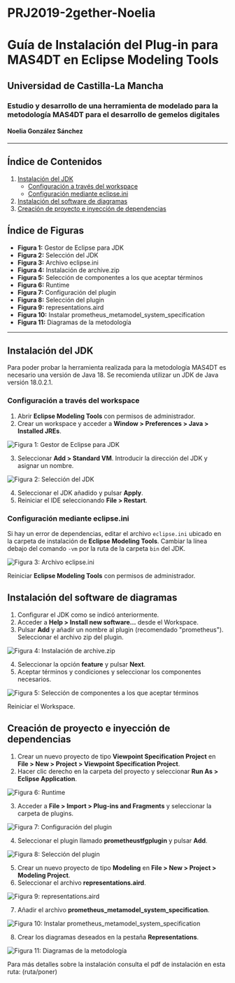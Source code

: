 # PRJ2019-2gether-Noelia
# Guía de Instalación del Plug-in para MAS4DT en Eclipse Modeling Tools

## Universidad de Castilla-La Mancha

### Estudio y desarrollo de una herramienta de modelado para la metodología MAS4DT para el desarrollo de gemelos digitales

#### Noelia González Sánchez

---

## Índice de Contenidos

1. [Instalación del JDK](#instalación-del-jdk)
   - [Configuración a través del workspace](#configuración-a-través-del-workspace)
   - [Configuración mediante eclipse.ini](#configuración-mediante-eclipseini)
2. [Instalación del software de diagramas](#instalación-del-software-de-diagramas)
3. [Creación de proyecto e inyección de dependencias](#creación-de-proyecto-e-inyección-de-dependencias)

## Índice de Figuras

- **Figura 1:** Gestor de Eclipse para JDK
- **Figura 2:** Selección del JDK
- **Figura 3:** Archivo eclipse.ini
- **Figura 4:** Instalación de archive.zip
- **Figura 5:** Selección de componentes a los que aceptar términos
- **Figura 6:** Runtime
- **Figura 7:** Configuración del plugin
- **Figura 8:** Selección del plugin
- **Figura 9:** representations.aird
- **Figura 10:** Instalar prometheus_metamodel_system_specification
- **Figura 11:** Diagramas de la metodología

---

## Instalación del JDK

Para poder probar la herramienta realizada para la metodología MAS4DT es necesario una versión de Java 18. Se recomienda utilizar un JDK de Java versión 18.0.2.1.

### Configuración a través del workspace

1. Abrir **Eclipse Modeling Tools** con permisos de administrador.
2. Crear un workspace y acceder a **Window > Preferences > Java > Installed JREs**.

![Figura 1: Gestor de Eclipse para JDK](ruta/poner)

3. Seleccionar **Add > Standard VM**. Introducir la dirección del JDK y asignar un nombre.

![Figura 2: Selección del JDK](ruta/poner)

4. Seleccionar el JDK añadido y pulsar **Apply**.
5. Reiniciar el IDE seleccionando **File > Restart**.

### Configuración mediante eclipse.ini

Si hay un error de dependencias, editar el archivo `eclipse.ini` ubicado en la carpeta de instalación de **Eclipse Modeling Tools**. Cambiar la línea debajo del comando `-vm` por la ruta de la carpeta `bin` del JDK.

![Figura 3: Archivo eclipse.ini](ruta/poner)

Reiniciar **Eclipse Modeling Tools** con permisos de administrador.

## Instalación del software de diagramas

1. Configurar el JDK como se indicó anteriormente.
2. Acceder a **Help > Install new software…** desde el Workspace.
3. Pulsar **Add** y añadir un nombre al plugin (recomendado "prometheus"). Seleccionar el archivo zip del plugin.

![Figura 4: Instalación de archive.zip](ruta/poner)

4. Seleccionar la opción **feature** y pulsar **Next**.
5. Aceptar términos y condiciones y seleccionar los componentes necesarios.

![Figura 5: Selección de componentes a los que aceptar términos](ruta/poner)

Reiniciar el Workspace.

## Creación de proyecto e inyección de dependencias

1. Crear un nuevo proyecto de tipo **Viewpoint Specification Project** en **File > New > Project > Viewpoint Specification Project**.
2. Hacer clic derecho en la carpeta del proyecto y seleccionar **Run As > Eclipse Application**.

![Figura 6: Runtime](ruta/poner)

3. Acceder a **File > Import > Plug-ins and Fragments** y seleccionar la carpeta de plugins.

![Figura 7: Configuración del plugin](ruta/poner)

4. Seleccionar el plugin llamado **prometheustfgplugin** y pulsar **Add**.

![Figura 8: Selección del plugin](ruta/poner)

5. Crear un nuevo proyecto de tipo **Modeling** en **File > New > Project > Modeling Project**.
6. Seleccionar el archivo **representations.aird**.

![Figura 9: representations.aird](ruta/poner)

7. Añadir el archivo **prometheus_metamodel_system_specification**.

![Figura 10: Instalar prometheus_metamodel_system_specification](ruta/poner)

8. Crear los diagramas deseados en la pestaña **Representations**.

![Figura 11: Diagramas de la metodología](ruta/poner)

Para más detalles sobre la instalación consulta el pdf de instalación en esta ruta: (ruta/poner)
